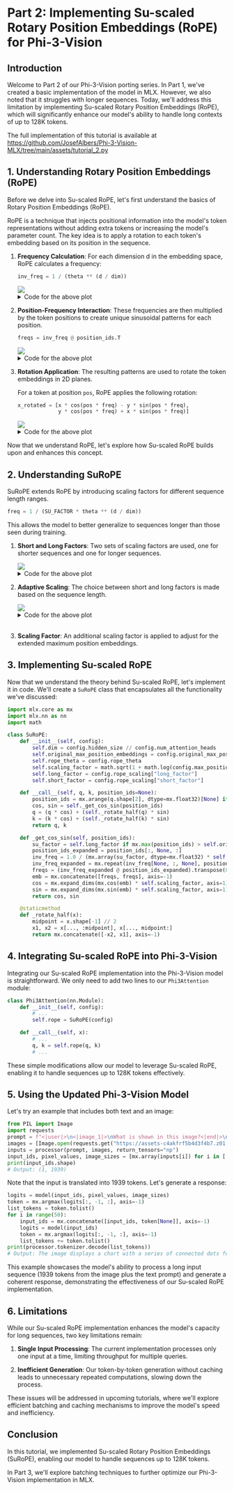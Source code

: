 # Part 2: Implementing Su-scaled Rotary Position Embeddings (RoPE) for Phi-3-Vision

## Introduction

Welcome to Part 2 of our Phi-3-Vision porting series. In Part 1, we've created a basic implementation of the model in MLX. However, we also noted that it struggles with longer sequences. Today, we'll address this limitation by implementing Su-scaled Rotary Position Embeddings (RoPE), which will significantly enhance our model's ability to handle long contexts of up to 128K tokens.

The full implementation of this tutorial is available at https://github.com/JosefAlbers/Phi-3-Vision-MLX/tree/main/assets/tutorial_2.py

## 1. Understanding Rotary Position Embeddings (RoPE)

Before we delve into Su-scaled RoPE, let's first understand the basics of Rotary Position Embeddings (RoPE).

RoPE is a technique that injects positional information into the model's token representations without adding extra tokens or increasing the model's parameter count. The key idea is to apply a rotation to each token's embedding based on its position in the sequence.

1. **Frequency Calculation**: For each dimension d in the embedding space, RoPE calculates a frequency:

    ```python
    inv_freq = 1 / (theta ** (d / dim))
    ```

    <img src="https://raw.githubusercontent.com/JosefAlbers/Phi-3-Vision-MLX/main/assets/tutorial_part2_rope_inv.png">

    <details><summary>Code for the above plot</summary><pre>
    ```python
    import numpy as np
    import matplotlib.pyplot as plt

    dim = 3072 // 32  # hidden_size / num_heads
    position_ids = np.arange(15)[None]
    inv_freq_shape = np.arange(0, dim, 2) / dim
    inv_freq_vanilla = 1.0 / (10000.0**inv_freq_shape)

    plt.figure(figsize=(10, 6))
    plt.title('Inverse Frequencies in RoPE')
    plt.plot(inv_freq_vanilla, label='Vanilla RoPE')
    plt.xlabel('Dimension')
    plt.ylabel('Inverse Frequency')
    plt.legend()
    plt.show()
    ```
    </pre></details><br>


2. **Position-Frequency Interaction**: These frequencies are then multiplied by the token positions to create unique sinusoidal patterns for each position.

    ```python
    freqs = inv_freq @ position_ids.T
    ```

    <img src="https://raw.githubusercontent.com/JosefAlbers/Phi-3-Vision-MLX/main/assets/tutorial_part2_rope_int.png">

    <details><summary>Code for the above plot</summary><pre>
    ```python
    inv_freq_expanded = np.repeat(inv_freq_vanilla[None, :, None], position_ids.shape[0], axis=0)
    position_ids_expanded = position_ids[:, None, :]
    freqs = np.matmul(inv_freq_expanded, position_ids_expanded).transpose(0, 2, 1)

    plt.figure(figsize=(12, 6))
    plt.title('Frequency-Position Interaction in RoPE')
    for i, freq_i in enumerate(freqs[0]):
        plt.plot(freq_i.flatten(), label=f'Position {i}')
    plt.xlabel('Dimension')
    plt.ylabel('Frequency')
    plt.legend(title="Position IDs", loc="upper right", bbox_to_anchor=(1.15, 1), frameon=False)
    plt.tight_layout()
    plt.show()
    ```
    </pre></details><br>


3. **Rotation Application**: The resulting patterns are used to rotate the token embeddings in 2D planes.

    For a token at position `pos`, RoPE applies the following rotation:

    ```python
    x_rotated = [x * cos(pos * freq) - y * sin(pos * freq),
                 y * cos(pos * freq) + x * sin(pos * freq)]
    ```

    <img src="https://raw.githubusercontent.com/JosefAlbers/Phi-3-Vision-MLX/main/assets/tutorial_part2_rope_rot.png">

    <details><summary>Code for the above plot</summary><pre>
    ```python
    dim = 64  # Example dimension
    max_seq_len = 100

    # Calculate frequencies
    freqs = 1.0 / (10000 ** (np.arange(0, dim, 2) / dim))

    # Generate position embeddings
    pos_enc = np.zeros((max_seq_len, dim))
    positions = np.arange(max_seq_len)[:, np.newaxis]
    angles = positions * freqs[np.newaxis, :]

    pos_enc[:, 0::2] = np.cos(angles)
    pos_enc[:, 1::2] = np.sin(angles)

    # Visualize
    plt.figure(figsize=(12, 6))
    plt.imshow(pos_enc, aspect='auto', cmap='coolwarm')
    plt.title('Vanilla RoPE Embeddings')
    plt.xlabel('Dimension')
    plt.ylabel('Position')
    plt.colorbar()
    plt.show()
    ```
    </pre></details><br>


Now that we understand RoPE, let's explore how Su-scaled RoPE builds upon and enhances this concept.

## 2. Understanding SuRoPE

SuRoPE extends RoPE by introducing scaling factors for different sequence length ranges. 

```python
freq = 1 / (SU_FACTOR * theta ** (d / dim))
```

This allows the model to better generalize to sequences longer than those seen during training.

1. **Short and Long Factors**: Two sets of scaling factors are used, one for shorter sequences and one for longer sequences.

    <img src="https://raw.githubusercontent.com/JosefAlbers/Phi-3-Vision-MLX/main/assets/tutorial_part2_surope_fac.png">
    
    <details><summary>Code for the above plot</summary><pre>
    ```python
    import numpy as np
    import matplotlib.pyplot as plt

    dim = 3072 // 32  # hidden_size / num_heads
    position_ids = np.arange(15)[None]
    inv_freq_shape = np.arange(0, dim, 2) / dim

    short_factors = np.array([1.05, 1.05, 1.05, 1.10, 1.10, 1.10, 1.25, 1.25, 1.40, 1.45, 1.55, 1.85, 1.90, 2.00, 2.00, 2.00, 2.00, 2.00, 2.00, 2.00, 2.00, 2.00, 2.00, 2.00, 2.00, 2.00, 2.00, 2.00, 2.00, 2.00, 2.00, 2.10, 2.10, 2.20, 2.35, 2.35, 2.35, 2.35, 2.40, 2.40, 2.65, 2.70, 2.90, 2.95, 3.05, 3.05, 3.05, 3.05])
    long_factors = np.array([1.03, 1.05, 1.05, 1.08, 1.23, 1.23, 1.30, 1.45, 1.60, 1.65, 1.90, 2.86, 3.69, 5.42, 5.49, 5.49, 9.09, 11.58, 15.66, 15.77, 15.79, 18.36, 22.00, 23.08, 30.01, 32.35, 32.59, 35.56, 39.95, 53.84, 56.20, 57.95, 59.29, 59.77, 59.92, 61.19, 61.96, 62.50, 63.37, 63.48, 63.48, 63.66, 63.85, 64.08, 64.76, 64.80, 64.81, 64.81])

    plt.figure(figsize=(10, 6))
    plt.title('Su-scaled RoPE Factors')
    plt.plot(short_factors, label='Short Factors')
    plt.plot(long_factors, label='Long Factors')
    plt.xlabel('Factor Index')
    plt.ylabel('Factor Value')
    plt.legend()

    inv_freq_vanilla = 1.0 / (10000.0**inv_freq_shape)
    inv_freq_short = 1.0 / (short_factors * 10000.0**inv_freq_shape)
    inv_freq_long = 1.0 / (long_factors * 10000.0**inv_freq_shape)
    plt.show()
    ```
    </pre></details><br>


2. **Adaptive Scaling**: The choice between short and long factors is made based on the sequence length.

    <img src="https://raw.githubusercontent.com/JosefAlbers/Phi-3-Vision-MLX/main/assets/tutorial_part2_surope_inv.png">

    <details><summary>Code for the above plot</summary><pre>
    ```python
    plt.figure(figsize=(10, 6))
    plt.title('Inverse Frequencies with Su-scaling')
    plt.plot(inv_freq_vanilla, label='Vanilla RoPE')
    plt.plot(inv_freq_short, label='Short-scaled RoPE')
    plt.plot(inv_freq_long, label='Long-scaled RoPE')
    plt.xlabel('Dimension')
    plt.ylabel('Inverse Frequency')
    plt.legend()
    plt.tight_layout()
    plt.show()
    ```
    </pre></details><br>


3. **Scaling Factor**: An additional scaling factor is applied to adjust for the extended maximum position embeddings.

## 3. Implementing Su-scaled RoPE

Now that we understand the theory behind Su-scaled RoPE, let's implement it in code. We'll create a `SuRoPE` class that encapsulates all the functionality we've discussed:

```python
import mlx.core as mx
import mlx.nn as nn
import math

class SuRoPE:
    def __init__(self, config):
        self.dim = config.hidden_size // config.num_attention_heads
        self.original_max_position_embeddings = config.original_max_position_embeddings
        self.rope_theta = config.rope_theta
        self.scaling_factor = math.sqrt(1 + math.log(config.max_position_embeddings / config.original_max_position_embeddings) / math.log(config.original_max_position_embeddings))
        self.long_factor = config.rope_scaling["long_factor"]
        self.short_factor = config.rope_scaling["short_factor"]

    def __call__(self, q, k, position_ids=None):
        position_ids = mx.arange(q.shape[2], dtype=mx.float32)[None] if position_ids is None else position_ids
        cos, sin = self._get_cos_sin(position_ids)
        q = (q * cos) + (self._rotate_half(q) * sin)
        k = (k * cos) + (self._rotate_half(k) * sin)
        return q, k

    def _get_cos_sin(self, position_ids):
        su_factor = self.long_factor if mx.max(position_ids) > self.original_max_position_embeddings else self.short_factor
        position_ids_expanded = position_ids[:, None, :]
        inv_freq = 1.0 / (mx.array(su_factor, dtype=mx.float32) * self.rope_theta**(mx.arange(0, self.dim, 2, dtype=mx.float32) / self.dim))
        inv_freq_expanded = mx.repeat(inv_freq[None, :, None], position_ids.shape[0], axis=0)
        freqs = (inv_freq_expanded @ position_ids_expanded).transpose(0, 2, 1)
        emb = mx.concatenate([freqs, freqs], axis=-1)
        cos = mx.expand_dims(mx.cos(emb) * self.scaling_factor, axis=1)
        sin = mx.expand_dims(mx.sin(emb) * self.scaling_factor, axis=1)
        return cos, sin

    @staticmethod
    def _rotate_half(x):
        midpoint = x.shape[-1] // 2
        x1, x2 = x[..., :midpoint], x[..., midpoint:]
        return mx.concatenate([-x2, x1], axis=-1)
```

## 4. Integrating Su-scaled RoPE into Phi-3-Vision

Integrating our Su-scaled RoPE implementation into the Phi-3-Vision model is straightforward. We only need to add two lines to our `Phi3Attention` module:

```python
class Phi3Attention(nn.Module):
    def __init__(self, config):
        # ...
        self.rope = SuRoPE(config)

    def __call__(self, x):
        # ...
        q, k = self.rope(q, k)
        # ...
```

These simple modifications allow our model to leverage Su-scaled RoPE, enabling it to handle sequences up to 128K tokens effectively.

## 5. Using the Updated Phi-3-Vision Model

Let's try an example that includes both text and an image:

```python
from PIL import Image
import requests
prompt = f"<|user|>\n<|image_1|>\nWhat is shown in this image?<|end|>\n<|assistant|>\n"
images = [Image.open(requests.get("https://assets-c4akfrf5b4d3f4b7.z01.azurefd.net/assets/2024/04/BMDataViz_661fb89f3845e.png" , stream=True).raw)]
inputs = processor(prompt, images, return_tensors="np")
input_ids, pixel_values, image_sizes = [mx.array(inputs[i]) for i in ['input_ids', 'pixel_values', 'image_sizes']]
print(input_ids.shape)
# Output: (1, 1939)
```

Note that the input is translated into 1939 tokens. Let's generate a response:

```python
logits = model(input_ids, pixel_values, image_sizes)
token = mx.argmax(logits[:, -1, :], axis=-1)
list_tokens = token.tolist()
for i in range(50):
    input_ids = mx.concatenate([input_ids, token[None]], axis=-1)
    logits = model(input_ids)
    token = mx.argmax(logits[:, -1, :], axis=-1)
    list_tokens += token.tolist()
print(processor.tokenizer.decode(list_tokens))
# Output: The image displays a chart with a series of connected dots forming a line that trends upwards, indicating a positive correlation between two variables. The chart is labeled with 'X' on the horizontal axis and 'Y' on the vertical axis,
```

This example showcases the model's ability to process a long input sequence (1939 tokens from the image plus the text prompt) and generate a coherent response, demonstrating the effectiveness of our Su-scaled RoPE implementation.

## 6. Limitations

While our Su-scaled RoPE implementation enhances the model's capacity for long sequences, two key limitations remain:

1. **Single Input Processing**: The current implementation processes only one input at a time, limiting throughput for multiple queries.

2. **Inefficient Generation**: Our token-by-token generation without caching leads to unnecessary repeated computations, slowing down the process.

These issues will be addressed in upcoming tutorials, where we'll explore efficient batching and caching mechanisms to improve the model's speed and inefficiency.

## Conclusion

In this tutorial, we implemented Su-scaled Rotary Position Embeddings (SuRoPE), enabling our model to handle sequences up to 128K tokens. 

In Part 3, we'll explore batching techniques to further optimize our Phi-3-Vision implementation in MLX.
